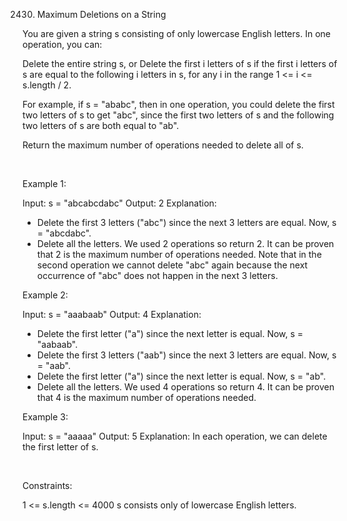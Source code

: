 2430. Maximum Deletions on a String

You are given a string s consisting of only lowercase English letters. In one operation, you can:

Delete the entire string s, or
Delete the first i letters of s if the first i letters of s are equal to the following i letters in s, for any i in the range 1 <= i <= s.length / 2.

For example, if s = "ababc", then in one operation, you could delete the first two letters of s to get "abc", since the first two letters of s and the following two letters of s are both equal to "ab".

Return the maximum number of operations needed to delete all of s.

 

Example 1:

Input: s = "abcabcdabc"
Output: 2
Explanation:
- Delete the first 3 letters ("abc") since the next 3 letters are equal. Now, s = "abcdabc".
- Delete all the letters.
We used 2 operations so return 2. It can be proven that 2 is the maximum number of operations needed.
Note that in the second operation we cannot delete "abc" again because the next occurrence of "abc" does not happen in the next 3 letters.


Example 2:

Input: s = "aaabaab"
Output: 4
Explanation:
- Delete the first letter ("a") since the next letter is equal. Now, s = "aabaab".
- Delete the first 3 letters ("aab") since the next 3 letters are equal. Now, s = "aab".
- Delete the first letter ("a") since the next letter is equal. Now, s = "ab".
- Delete all the letters.
We used 4 operations so return 4. It can be proven that 4 is the maximum number of operations needed.


Example 3:

Input: s = "aaaaa"
Output: 5
Explanation: In each operation, we can delete the first letter of s.


 

Constraints:

1 <= s.length <= 4000
s consists only of lowercase English letters.